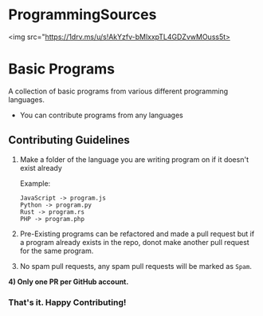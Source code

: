 # ProgrammingSources

<!-- image tag for thumbnail -->
<img src="https://1drv.ms/u/s!AkYzfv-bMlxxpTL4GDZvwMOuss5t>

# Basic Programs

A collection of basic programs from various different programming languages.

- You can contribute programs from any languages

## Contributing Guidelines

1.  Make a folder of the language you are writing program on if it doesn't exist already

    Example:

    ```
    JavaScript -> program.js
    Python -> program.py
    Rust -> program.rs
    PHP -> program.php
    ```

2.  Pre-Existing programs can be refactored and made a pull request but if a program already exists in the repo, donot make another pull request for the same program.
3.  No spam pull requests, any spam pull requests will be marked as `Spam`.

**4) Only one PR per GitHub account.**

### That's it. Happy Contributing!

